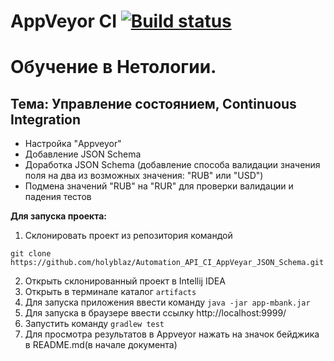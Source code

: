 # AppVeyor CI [![Build status](https://ci.appveyor.com/api/projects/status/tyt3xwc3s56ijc7l?svg=true)](https://ci.appveyor.com/project/holyblaz/automation-api-ci-appveyar-json-schema)

# Обучение в Нетологии.

## Тема: Управление состоянием, Continuous Integration

- Настройка "Appveyor"
- Добавление JSON Schema
- Доработка JSON Schema (добавление способа валидации значения поля на два из возможных значения: "RUB" или "USD")
- Подмена значений "RUB" на "RUR" для проверки валидации и падения тестов

**Для запуска проекта:**
1. Склонировать проект из репозитория командой 

```
git clone https://github.com/holyblaz/Automation_API_CI_AppVeyar_JSON_Schema.git
``` 
2. Открыть склонированный проект в Intellij IDEA
3. Открыть в терминале каталог ```artifacts```
4. Для запуска приложения ввести команду ```java -jar app-mbank.jar```
5. Для запуска в браузере ввести ссылку http://localhost:9999/
6. Запустить команду ```gradlew test```
7. Для просмотра результатов в Appveyor нажать на значок бейджика в README.md(в начале документа)
